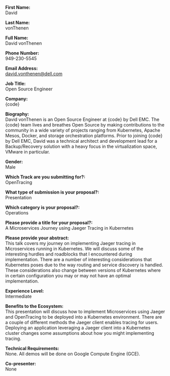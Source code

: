 **First Name:**  
David

**Last Name:**  
vonThenen

**Full Name:**  
David vonThenen

**Phone Number:**  
949-230-5545

**Email Address:**  
david.vonthenen@dell.com

**Job Title:**  
Open Source Engineer

**Company:**  
{code}

**Biography:**  
David vonThenen is an Open Source Engineer at {code} by Dell EMC. The {code} team lives and breathes Open Source by making contributions to the community in a wide variety of projects ranging from Kubernetes, Apache Mesos, Docker, and storage orchestration platforms. Prior to joining {code} by Dell EMC, David was a technical architect and development lead for a Backup/Recovery solution with a heavy focus in the virtualization space, VMware in particular.

**Gender:**  
Male

**Which Track are you submitting for?:**  
OpenTracing

**What type of submission is your proposal?:**  
Presentation

**Which category is your proposal?:**  
Operations

**Please provide a title for your proposal?:**  
A Microservices Journey using Jaeger Tracing in Kubernetes

**Please provide your abstract:**  
This talk covers my journey on implementing Jaeger tracing in Microservices running in Kubernetes. We will discuss some of the interesting hurdles and roadblocks that I encountered during implementation. There are a number of interesting considerations that Kubernetes poses due to the way routing and service discovery is handled. These considerations also change between versions of Kubernetes where in certain configuration you may or may not have an optimal implementation.

**Experience Level:**  
Intermediate

**Benefits to the Ecosystem:**  
This presentation will discuss how to implement Microservices using Jaeger and OpenTracing to be deployed into a Kubernetes environment. There are a couple of different methods the Jaeger client enables tracing for users. Deploying an application leveraging a Jaeger client into a Kubernetes cluster changes some assumptions about how you might implementing tracing.

**Technical Requirements:**  
None. All demos will be done on Google Compute Engine (GCE).

**Co-presenter:**  
None
